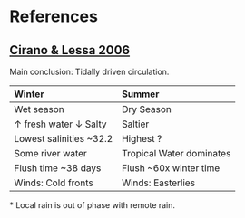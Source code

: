 # References

## [Cirano & Lessa 2006](http://dx.doi.org/10.1590/S0102-261X2007000400002)

Main conclusion: Tidally driven circulation.

| Winter                             | Summer                   |
|:-----------------------------------|:-------------------------|
| Wet season                         | Dry Season               |
| &uarr; fresh water &darr; Salty    | Saltier                  |
| Lowest salinities ~32.2            | Highest ?                |
| Some river water                   | Tropical Water dominates |
| Flush time ~38 days                | Flush ~60x winter time   |
| Winds: Cold fronts                 | Winds: Easterlies        |


\* Local rain is out of phase with remote rain.
